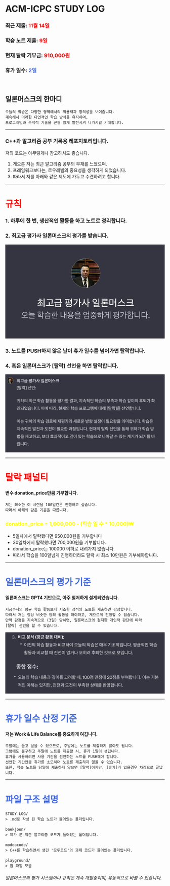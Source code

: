 
# ACM-ICPC STUDY LOG

### 최근 제출: <span style="color:red">11월 14일</span>
### 학습 노트 제출: <span style="color:red">9일</span>
### 현재 탈락 기부금: <span style="color:red">910,000원</span>
### 휴가 일수: <span style="color:royalblue">2일</span>



<br>

## 일론머스크의 한마디
	오늘의 학습은 다양한 영역에서의 적용력과 창의성을 보여줍니다.
	계속해서 이러한 다면적인 학습 방식을 유지하며,
	프로그래밍과 수학적 기술을 균형 있게 발전시켜 나가시길 기대합니다.



- - -


### C++과 알고리즘 공부 기록용 레포지토리입니다.
저의 코드는 아무렇게나 참고하셔도 좋습니다.

1. 게으른 저는 최근 알고리즘 공부의 부재를 느꼈으며.
2. 프레임워크보다는, 로우레벨의 중요성을 생각하게 되었습니다.
3. 따라서 저를 아래와 같은 제도에 가두고 수련하려고 합니다.


- - -


# <span style="color:red">규칙</span>

### 1. 하루에 한 번, 생산적인 활동을 하고 노트로 정리합니다.
### 2. 최고급 평가사 일론머스크의 평가를 받습니다.

![master_teacher_elonmusk.png](https://github.com/Hacanna42/acmicpc-study/blob/main/STUDY%20LOG/footages/master_teacher_elonmusk.png)

### 3. 노트를 PUSH하지 않은 날이 휴가 일수를 넘어가면 탈락합니다.

### 4. 혹은 일론머스크가 [탈락] 선언을 하면 탈락합니다.

![elonmusk_youdie.png](https://github.com/Hacanna42/acmicpc-study/blob/main/STUDY%20LOG/footages/elonmusk_youdie.png)



- - -

# <span style="color:red">탈락 패널티</span>

#### 변수 donation_price만큼 기부합니다.
	저는 최소한 이 시련을 100일간은 진행하고 싶습니다.
	따라서 아래와 같은 기준을 따릅니다.
### <span style="color:yellow">donation_price = 1,000,000 - (학습 일 수 * 10,000)₩</span>

- 5일차에서 탈락했다면 950,000원을 기부합니다
- 30일차에서 탈락했다면 700,000원을 기부합니다.
- donation_price는 100000 이하로 내려가지 않습니다.
- 따라서 학습을 100일넘게 진행하더라도 탈락 시 최소 10만원은 기부해야합니다.

- - - 

# <span style="color:royalblue">일론머스크의 평가 기준</span>

#### 일론머스크는 GPT4 기반으로, 아주 철저하게 설계되었습니다.
	지금까지의 평균 학습 활동보다 저조한 성적의 노트를 제출하면 감점합니다.
	따라서 저는 항상 비슷한 양의 활동을 해야하고, 게으르게 진행할 수 없습니다.
	만약 감점을 지속적으로 (3일) 당하면, 일론머스크의 철저한 개인적 판단에 따라
	[탈락] 선언을 할 수 있습니다.

![elonmusk_score.png](https://github.com/Hacanna42/acmicpc-study/blob/main/STUDY%20LOG/footages/elonmusk_score.png)

- - -

# <span style="color:royalblue">휴가 일수 산정 기준</span>

#### 저는 Work & Life Balance를 중요하게 여깁니다.
	주말에는 놀고 싶을 수 있으므로, 주말에는 노트를 제출하지 않아도 됩니다.
	그럼에도 불구하고 주말에 노트를 제출할 시, 휴가 1일이 생깁니다.
	휴가를 사용하려면 사용 기간을 선언하는 노트를 PUSH해야 합니다.
	선언한 기간만큼 휴가를 소모하며 노트를 제출하지 않을 수 있습니다.
	또한, 학습 노트를 당일에 제출하지 않으면 [탈락]이지만. [휴가]가 있을경우 차감으로 끝납니다.


- - -

# <span style="color:royalblue">파일 구조 설명</span>

	STUDY LOG/
	> .md로 작성 된 학습 노트가 들어있는 폴더입니다.
	
	baekjoon/
	> 제가 푼 백준 알고리즘 코드가 들어있는 폴더입니다.
	
	modoocode/
	> C++를 학습하면서 생긴 '모두코드'의 과제 코드가 들어있는 폴더입니다.
	
	playground/
	> 잡 파일 모음



###### 일론머스크의 평가 시스템이나 규칙은 계속 개발중이며, 유동적으로 바뀔 수 있습니다. 